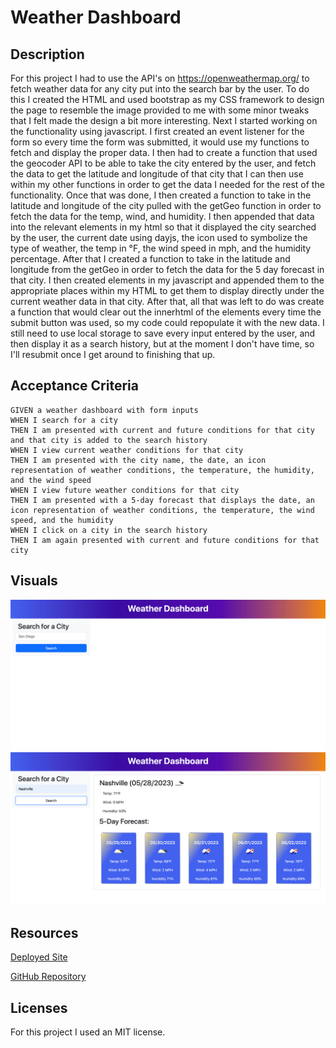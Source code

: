 # Weather Dashboard

## Description
For this project I had to use the API's on https://openweathermap.org/ to fetch weather data for any city put into the search bar by the user. To do this I created the HTML and used bootstrap as my CSS framework to design the page to resemble the image provided to me with some minor tweaks that I felt made the design a bit more interesting. Next I started working on the functionality using javascript. I first created an event listener for the form so every time the form was submitted, it would use my functions to fetch and display the proper data. I then had to create a function that used the geocoder API to be able to take the city entered by the user, and fetch the data to get the latitude and longitude of that city that I can then use within my other functions in order to get the data I needed for the rest of the functionality. Once that was done, I then created a function to take in the latitude and longitude of the city pulled with the getGeo function in order to fetch the data for the temp, wind, and humidity. I then appended that data into the relevant elements in my html so that it displayed the city searched by the user, the current date using dayjs, the icon used to symbolize the type of weather, the temp in °F, the wind speed in mph, and the humidity percentage. After that I created a function to take in the latitude and longitude from the getGeo in order to fetch the data for the 5 day forecast in that city. I then created elements in my javascript and appended them to the appropriate places within my HTML to get them to display directly under the current weather data in that city. After that, all that was left to do was create a function that would clear out the innerhtml of the elements every time the submit button was used, so my code could repopulate it with the new data. I still need to use local storage to save every input entered by the user, and then display it as a search history, but at the moment I don't have time, so I'll resubmit once I get around to finishing that up.

## Acceptance Criteria
```
GIVEN a weather dashboard with form inputs
WHEN I search for a city
THEN I am presented with current and future conditions for that city and that city is added to the search history
WHEN I view current weather conditions for that city
THEN I am presented with the city name, the date, an icon representation of weather conditions, the temperature, the humidity, and the wind speed
WHEN I view future weather conditions for that city
THEN I am presented with a 5-day forecast that displays the date, an icon representation of weather conditions, the temperature, the wind speed, and the humidity
WHEN I click on a city in the search history
THEN I am again presented with current and future conditions for that city
```

## Visuals
![screenshot](./assets/images/Weather-Dashboard.png)
![screenshot](./assets/images/Weather-Dashboard%20(1).png)

## Resources

[Deployed Site](https://brady-billeisen.github.io/weather-dashboard/)

[GitHub Repository](https://github.com/brady-billeisen/weather-dashboard)

## Licenses
For this project I used an MIT license.